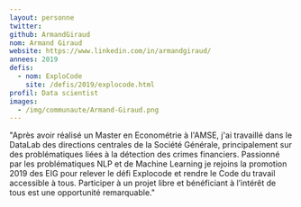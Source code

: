 ```yaml
---
layout: personne
twitter: 
github: ArmandGiraud
nom: Armand Giraud
website: https://www.linkedin.com/in/armandgiraud/
annees: 2019
defis: 
  - nom: ExploCode
    site: /defis/2019/explocode.html
profil: Data scientist
images:
  - /img/communaute/Armand-Giraud.png
---
```


"Après avoir réalisé un Master en Econométrie à l'AMSE, j'ai travaillé dans le DataLab des directions centrales de la Société Générale, principalement sur des problématiques liées à la détection des crimes financiers. Passionné par les problématiques NLP et de Machine Learning je rejoins la promotion 2019 des EIG pour relever le défi Explocode et rendre le Code du travail accessible à tous. Participer à un projet libre et bénéficiant à l’intérêt de tous est une opportunité remarquable."
